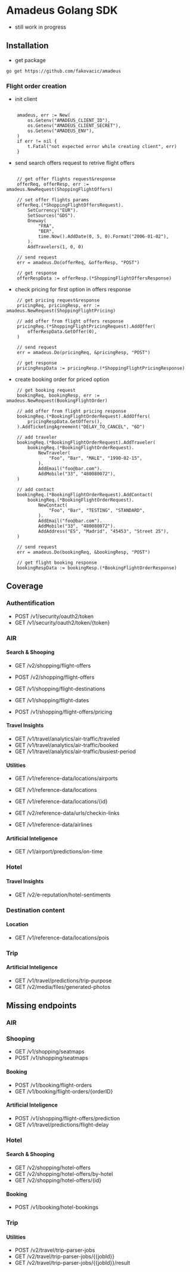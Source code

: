 # Amadeus Golang SDK

- still work in progress

## Installation

- get package 

```
go get https://github.com/fakovacic/amadeus
```

### Flight order creation

- init client

```

    amadeus, err := New(
        os.Getenv("AMADEUS_CLIENT_ID"),
        os.Getenv("AMADEUS_CLIENT_SECRET"),
        os.Getenv("AMADEUS_ENV"),
    )
    if err != nil {
        t.Fatal("not expected error while creating client", err)
    }

```

- send search offers request to retrive flight offers

```

    // get offer flights request&response
    offerReq, offerResp, err := amadeus.NewRequest(ShoppingFlightOffers)

    // set offer flights params
    offerReq.(*ShoppingFlightOffersRequest).
        SetCurrency("EUR").
        SetSources("GDS").
        Oneway(
            "FRA",
            "BER",
            time.Now().AddDate(0, 5, 0).Format("2006-01-02"),
        ).
        AddTravelers(1, 0, 0)

    // send request
    err = amadeus.Do(offerReq, &offerResp, "POST")

    // get response
    offerRespData := offerResp.(*ShoppingFlightOffersResponse)

```

- check pricing for first option in offers response


```
    // get pricing request&response
    pricingReq, pricingResp, err := amadeus.NewRequest(ShoppingFlightPricing)

    // add offer from flight offers response
    pricingReq.(*ShoppingFlightPricingRequest).AddOffer(
        offerRespData.GetOffer(0),
    )

    // send request
    err = amadeus.Do(pricingReq, &pricingResp, "POST")

    // get response
    pricingRespData := pricingResp.(*ShoppingFlightPricingResponse)

```

- create booking order for priced option

```
    // get booking request
    bookingReq, bookingResp, err := amadeus.NewRequest(BookingFlightOrder)

    // add offer from flight pricing response
    bookingReq.(*BookingFlightOrderRequest).AddOffers(
        pricingRespData.GetOffers(),
    ).AddTicketingAgreement("DELAY_TO_CANCEL", "6D")

    // add traveler
    bookingReq.(*BookingFlightOrderRequest).AddTraveler(
        bookingReq.(*BookingFlightOrderRequest).
            NewTraveler(
                "Foo", "Bar", "MALE", "1990-02-15",
            ).
            AddEmail("foo@bar.com").
            AddMobile("33", "480080072"),
    )

    // add contact
    bookingReq.(*BookingFlightOrderRequest).AddContact(
        bookingReq.(*BookingFlightOrderRequest).
            NewContact(
                "Foo", "Bar", "TESTING", "STANDARD",
            ).
            AddEmail("foo@bar.com").
            AddMobile("33", "480080072").
            AddAddress("ES", "Madrid", "45453", "Street 25"),
    )

    // send request
    err = amadeus.Do(bookingReq, &bookingResp, "POST")

    // get flight booking response
    bookingRespData := bookingResp.(*BookingFlightOrderResponse)

```


## Coverage

### Authentification

 * POST /v1/security/oauth2/token
 * GET  /v1/security/oauth2/token/{token}

### AIR

#### Search & Shooping

 * GET  /v2/shopping/flight-offers
 * POST /v2/shopping/flight-offers

 * GET  /v1/shopping/flight-destinations
 * GET  /v1/shopping/flight-dates

 * POST /v1/shopping/flight-offers/pricing
 
#### Travel Insights

 * GET /v1/travel/analytics/air-traffic/traveled
 * GET /v1/travel/analytics/air-traffic/booked
 * GET /v1/travel/analytics/air-traffic/busiest-period

#### Utilities

 * GET /v1/reference-data/locations/airports
 * GET /v1/reference-data/locations
 * GET /v1/reference-data/locations/{id}

 * GET /v2/reference-data/urls/checkin-links
 * GET /v1/reference-data/airlines

#### Artificial Inteligence

 * GET  /v1/airport/predictions/on-time

### Hotel

#### Travel Insights

 * GET /v2/e-reputation/hotel-sentiments

### Destination content

#### Location

 * GET /v1/reference-data/locations/pois

### Trip

#### Artificial Inteligence

 * GET  /v1/travel/predictions/trip-purpose
 * GET /v2/media/files/generated-photos


## Missing endpoints

### AIR

### Shooping

 * GET  /v1/shopping/seatmaps
 * POST /v1/shopping/seatmaps

#### Booking

 * POST /v1/booking/flight-orders
 * GET  /v1/booking/flight-orders/{orderID}

#### Artificial Inteligence

 * POST /v1/shopping/flight-offers/prediction
 * GET  /v1/travel/predictions/flight-delay

### Hotel

#### Search & Shooping

 * GET /v2/shopping/hotel-offers
 * GET /v2/shopping/hotel-offers/by-hotel
 * GET /v2/shopping/hotel-offers/{id}

#### Booking

 * POST /v1/booking/hotel-bookings

### Trip

#### Utilities

 * POST /v2/travel/trip-parser-jobs
 * GET  /v2/travel/trip-parser-jobs/{{jobId}}
 * GET  /v2/travel/trip-parser-jobs/{{jobId}}/result
